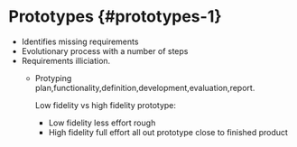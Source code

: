 # Prototypes {#prototypes-1}

- Identifies missing requirements
- Evolutionary process with a number of steps
- Requirements illiciation.
  - Protyping
    plan,functionality,definition,development,evaluation,report.

    Low fidelity vs high fidelity prototype:

    - Low fidelity less effort rough
    - High fidelity full effort all out prototype close to finished
      product
